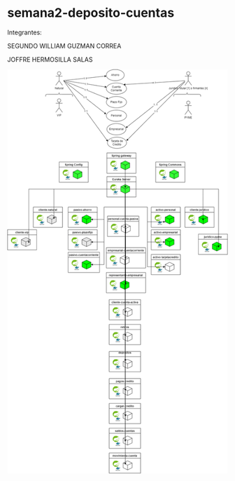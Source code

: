 # semana2-deposito-cuentas


Integrantes:

SEGUNDO WILLIAM GUZMAN CORREA

JOFFRE HERMOSILLA SALAS

![ScreenShot](https://github.com/joffrehermosilla/semana2/blob/master/Diagrama%20de%20Microservicios%20solucion%20semana2.drawio.png) 
